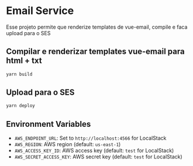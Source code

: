 # Email Service

Esse projeto permite que renderize templates de vue-email, compile e faca upload para o SES

## Compilar e renderizar templates vue-email para html + txt

```bash
yarn build
```

## Upload para o SES

```bash
yarn deploy
```

## Environment Variables

- `AWS_ENDPOINT_URL`: Set to `http://localhost:4566` for LocalStack
- `AWS_REGION`: AWS region (default: `us-east-1`)
- `AWS_ACCESS_KEY_ID`: AWS access key (default: `test` for LocalStack)
- `AWS_SECRET_ACCESS_KEY`: AWS secret key (default: `test` for LocalStack)
